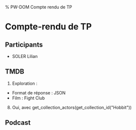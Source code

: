 % PW-DOM  Compte rendu de TP

# Compte-rendu de TP

## Participants 

* SOLER Lilian

## TMDB

1. Exploration :
  - Format de réponse : JSON
  - Film : Fight Club
8. Oui, avec get_collection_actors(get_collection_id("Hobbit"))

## Podcast

